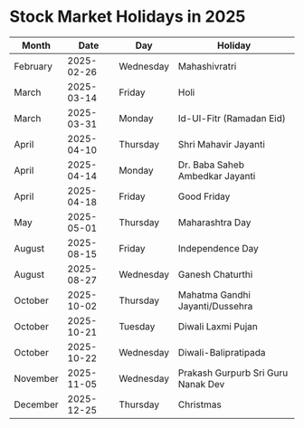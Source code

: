 # Stock Market Holidays in 2025

| Month    | Date       | Day       | Holiday                            |
|----------|------------|-----------|------------------------------------|
| February | 2025-02-26 | Wednesday | Mahashivratri                      |
| March    | 2025-03-14 | Friday    | Holi                               |
| March    | 2025-03-31 | Monday    | Id-Ul-Fitr (Ramadan Eid)           |
| April    | 2025-04-10 | Thursday  | Shri Mahavir Jayanti               |
| April    | 2025-04-14 | Monday    | Dr. Baba Saheb Ambedkar Jayanti    |
| April    | 2025-04-18 | Friday    | Good Friday                        |
| May      | 2025-05-01 | Thursday  | Maharashtra Day                    |
| August   | 2025-08-15 | Friday    | Independence Day                   |
| August   | 2025-08-27 | Wednesday | Ganesh Chaturthi                   |
| October  | 2025-10-02 | Thursday  | Mahatma Gandhi Jayanti/Dussehra    |
| October  | 2025-10-21 | Tuesday   | Diwali Laxmi Pujan                 |
| October  | 2025-10-22 | Wednesday | Diwali-Balipratipada               |
| November | 2025-11-05 | Wednesday | Prakash Gurpurb Sri Guru Nanak Dev |
| December | 2025-12-25 | Thursday  | Christmas                          |

